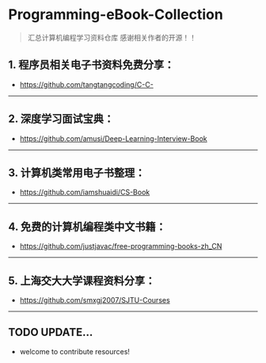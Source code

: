 # Programming-eBook-Collection
>汇总计算机编程学习资料仓库
>感谢相关作者的开源！！

## 1. 程序员相关电子书资料免费分享：
- https://github.com/tangtangcoding/C-C-
---
## 2. 深度学习面试宝典：
- https://github.com/amusi/Deep-Learning-Interview-Book
---
## 3. 计算机类常用电子书整理：
- https://github.com/iamshuaidi/CS-Book
---
## 4. 免费的计算机编程类中文书籍：
- https://github.com/justjavac/free-programming-books-zh_CN
---
## 5. 上海交大大学课程资料分享：
- https://github.com/smxgj2007/SJTU-Courses
---
TODO UPDATE...
---
- welcome to contribute resources!
